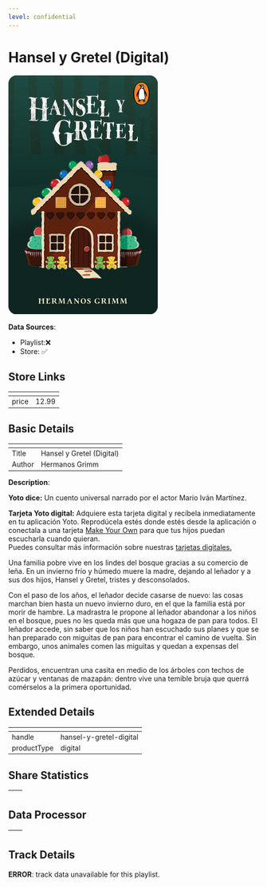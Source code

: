 ```yaml
---
level: confidential
---
```

# Hansel y Gretel (Digital)

![card_[6gQgp].png](../../img/cards/card_[6gQgp].png)

**Data Sources**: 

- Playlist:❌
- Store: ✅


## Store Links

| <!-- --> | <!-- --> |
| - | - |
| price | 12.99 |


## Basic Details

| <!-- --> | <!-- --> |
| - | - |
| Title | Hansel y Gretel (Digital) |
| Author | Hermanos Grimm |

**Description**:

**Yoto dice:** Un cuento universal narrado por el actor Mario Iván Martínez.

**Tarjeta Yoto digital:** Adquiere esta tarjeta digital y recíbela inmediatamente en tu aplicación Yoto. Reprodúcela estés donde estés desde la aplicación o conectala a una tarjeta [Make Your Own](https://ca.yotoplay.com/pages/myo) para que tus hijos puedan escucharla cuando quieran.  
Puedes consultar más información sobre nuestras [tarjetas digitales.](https://ca.yotoplay.com/blogs/yoto-journal/what-are-digital-yoto-cards)

Una familia pobre vive en los lindes del bosque gracias a su comercio de leña. En un invierno frío y húmedo muere la madre, dejando al leñador y a sus dos hijos, Hansel y Gretel, tristes y desconsolados.

Con el paso de los años, el leñador decide casarse de nuevo: las cosas marchan bien hasta un nuevo invierno duro, en el que la familia está por morir de hambre. La madrastra le propone al leñador abandonar a los niños en el bosque, pues no les queda más que una hogaza de pan para todos. El leñador accede, sin saber que los niños han escuchado sus planes y que se han preparado con miguitas de pan para encontrar el camino de vuelta. Sin embargo, unos animales comen las miguitas y quedan a expensas del bosque.

Perdidos, encuentran una casita en medio de los árboles con techos de azúcar y ventanas de mazapán: dentro vive una temible bruja que querrá comérselos a la primera oportunidad.


## Extended Details

| <!-- --> | <!-- --> |
| - | - |
| handle | hansel-y-gretel-digital |
| productType | digital |


## Share Statistics

| <!-- --> | <!-- --> |
| - | - |


## Data Processor

| <!-- --> | <!-- --> |
| - | - |


## Track Details

**ERROR**: track data unavailable for this playlist.
